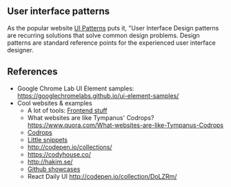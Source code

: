 ## User interface patterns
As the popular website [UI Patterns](http://ui-patterns.com/) puts it, "User Interface Design patterns are recurring solutions that solve common design problems. Design patterns are standard reference points for the experienced user interface designer.

## References
- Google Chrome Lab UI Element samples: https://googlechromelabs.github.io/ui-element-samples/
- Cool websites & examples
  - A lot of tools: [Frontend stuff](https://github.com/jlukic/frontend-stuff)
  - What websites are like Tympanus' Codrops? https://www.quora.com/What-websites-are-like-Tympanus-Codrops
  - [Codrops](http://tympanus.net/codrops/)
  - [Little snippets](http://littlesnippets.net/)
  - http://codepen.io/collections/
  - https://codyhouse.co/
  - http://hakim.se/
  - [Github showcases](https://github.com/showcases)
  - React Daily UI http://codepen.io/collection/DoLZRm/